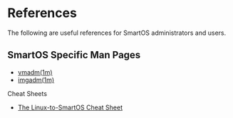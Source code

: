 # References

The following are useful references for SmartOS administrators and
users.

## SmartOS Specific Man Pages

- [vmadm(1m)](https://github.com/joyent/smartos-live/blob/master/src/vm/man/vmadm.1m.md)
- [imgadm(1m)](https://github.com/joyent/smartos-live/blob/master/src/img/man/imgadm.1m.md)

Cheat Sheets

- [The Linux-to-SmartOS Cheat Sheet](the-linux-to-smartos-cheat-sheet.md)
